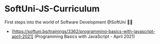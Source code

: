 # SoftUni-JS-Curriculum
First steps into the world of Software Development @SoftUni 👨‍💻

- [https://softuni.bg/trainings/3362/programming-basics-with-javascript-april-2021] (Programming Basics with JavaScript - April 2021)
